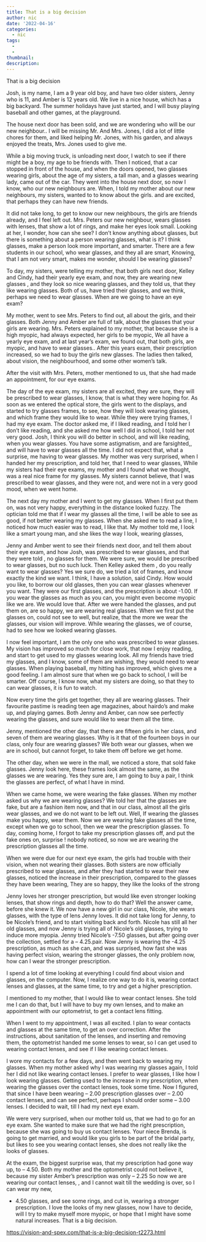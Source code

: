 ```yaml
---
title: That is a big decision
author: nic
date: '2022-04-16'
categories:
  - nic
tags:
  - 
  - 
thumbnail: 
description: 
---
```


That is a big decision




Josh, is my name, I am a 9 year old boy, and have two older sisters, Jenny who is 11, and Amber is 12 years old.
We live in a nice house, which has a big backyard.
The summer holidays have just started, and I will busy playing baseball and other games, at the playground.




The house next door has been sold, and we are wondering who will be our new neighbour..
I will be missing Mr. And Mrs. Jones, I did a lot of little chores for them, and liked helping Mr. Jones,
with his garden, and always enjoyed the treats, Mrs. Jones used to give me.






While a big moving truck, is unloading next door, I watch to see if there might be a boy, my age to be friends with.
Then I noticed, that a car stopped in front of the house, and when the doors opened, two glasses wearing girls,
about the age of my sisters, a tall man, and a glasses wearing lady, came out of the car.
They went into the house next door, so now I know, who our new neighbours are.
When, I told my mother about our new neighbours, my sisters, wanted to to know about the girls.
and are excited, that perhaps they can have new friends.




It did not take long, to get to know our new neighbours, the girls are friends already, and I feel left out.
Mrs. Peters our new neighbour, wears glasses with lenses, that show a lot of rings, and make her eyes look small.
Looking at her, I wonder, how can she see? 
I don’t know anything about glasses, but there is something about a person wearing glasses, what is it?
I think glasses, make a person look more important, and smarter.
There are a few students in our school, who wear glasses, and they all are smart, 
Knowing, that I am not very smart, makes me wonder, should I be wearing glasses?




To day, my sisters, were telling my mother, that both girls next door, Kelley and Cindy, had their yearly eye exam, 
and now, they are wearing new glasses , and they look so nice wearing glasses, and they told us, that they like wearing glasses.
Both of us, have tried their glasses, and we think, perhaps we need to wear glasses. 
When are we going to have an eye exam?




My mother, went to see Mrs. Peters to find out, all about the girls, and their glasses.
Both Jenny and Amber are full of talk, about the glasses that your girls are wearing.
Mrs. Peters explained to my mother, that because she is a high myopic, had always expected, her girls to be myopic,
We all have a yearly eye exam, and at last year’s exam, we found out, that both girls,
are myopic, and have to wear glasses..
After this years exam, their prescription increased, so we had to buy the girls new glasses.
The ladies then talked, about vision, the neighbourhood, and some other women’s talk.




After the visit with Mrs. Peters, mother mentioned to us, that she had made an appointment, for our eye exams.




The day of the eye exam, my sisters are all excited, they are sure, they will be prescribed to wear glasses,
I know, that is what they were hoping for.
As soon as we entered the optical store, the girls went to the displays, and started to try glasses frames, to see, 
how they will look wearing glasses, and which frame they would like to wear.
While they were trying frames, I had my eye exam.
The doctor asked me, if I liked reading, and I told her I don’t like reading, and she asked me how well I did in school,
I told her not very good.
Josh, I think you will do better in school, and will like reading, when you wear glasses.
You have some astigmatism, and are farsighted,, and will have to wear glasses all the time.
I did not expect that, what a surprise, me having to wear glasses.
My mother was very surprised, when I handed her my prescription, and told her, that I need to wear glasses, 
While my sisters had their eye exams, my mother and I found what we thought, was a real nice frame for my glasses.
My sisters cannot believe, that I was prescribed to wear glasses, and they were not, and were not in a very good mood, 
when we went home.


The next day my mother and I went to get my glasses. 
When I first put them on, was not very happy, everything in the distance looked fuzzy.
The optician told me that if I wear my glasses all the time, I will be able to see as good, if not better wearing my glasses.
When she asked me to read a line, I noticed how much easier was to read, I like that.
My mother told me, I look like a smart young man, and she likes the way I look, wearing glasses,




Jenny and Amber went to see their friends next door, and tell them about their eye exam, and how Josh, 
was prescribed to wear glasses, and that they were told , no glasses for them.
We were sure, we would be prescribed to wear glasses, but no such luck.
Then Kelley asked them , do you really want to wear glasses?
Yes we sure do, we tried a lot of frames, and know exactly the kind we want.
I think, I have a solution, said Cindy.
How would you like, to borrow our old glasses, then you can wear glasses whenever you want.
They were our first glasses, and the prescription is about -1.00.
If you wear the glasses as much as you can, you might even become myopic like we are. 
We would love that.
After we were handed the glasses, and put them on, are so happy, we are wearing real glasses.
When we first put the glasses on, could not see to well, but realize, that the more we wear the glasses,
our vision will improve.
While wearing the glasses, we of course, had to see how we looked wearing glasses.






I now feel important, I am the only one who was prescribed to wear glasses.
My vision has improved so much for close work, that now I enjoy reading, and start to get used to my glasses wearing look.
All my friends have tried my glasses, and I know, some of them are wishing, they would need to wear glasses. 
When playing baseball, my hitting has improved, which gives me a good feeling.
I am almost sure that when we go back to school, I will be smarter.
Off course, I know now, what my sisters are doing, so that they to can wear glasses, it is fun to watch.






Now every time the girls get together, they all are wearing glasses.
Their favourite pastime is reading teen age magazines, about hairdo’s and make up, and playing games.
Both Jenny and Amber, can now see perfectly wearing the glasses, and sure would like to wear them all the time.




Jenny, mentioned the other day, that there are fifteen girls in her class, and seven of them are wearing glasses.
Why is it that of the fourteen boys in our class, only four are wearing glasses?
We both wear our glasses, when we are in school, but cannot forget, to take them off before we get home.




The other day, when we were in the mall, we noticed a store, that sold fake glasses.
Jenny look here, these frames look almost the same, as the glasses we are wearing.
Yes they sure are, I am going to buy a pair, I think the glasses are perfect, of what I have in mind.


When we came home, we were wearing the fake glasses.
When my mother asked us why we are wearing glasses? 
We told her that the glasses are fake, but are a fashion item now, and that in our class, almost all the girls wear glasses,
and we do not want to be left out.
Well, If wearing the glasses make you happy, wear them.
Now we are wearing fake glasses all the time, except when we go to school, then we wear the prescription glasses.
To day, coming home, I forgot to take my prescription glasses off, and put the fake ones on, surprise ! nobody noticed, 
so now we are wearing the prescription glasses all the time.


When we were due for our next eye exam, the girls had trouble with their vision, when not wearing their glasses.
Both sisters are now officially prescribed to wear glasses, and after they had started to wear their new glasses,
noticed the increase in their prescription, compared to the glasses they have been wearing,
They are so happy, they like the looks of the strong




Jenny loves her stronger prescription, but would like even stronger looking lenses, that show rings and depth, how to do that?
Well the answer came, before she knew it.
We now have a new girl in our class, Nicole, she wears glasses, with the type of lens Jenny loves.
It did not take long for Jenny, to be Nicole’s friend, and to start visiting back and forth.
Nicole has still all her old glasses, and now Jenny is trying all of Nicole’s old glasses, trying to induce more myopia.
Jenny tried Nicole’s -7.50 glasses, but after going over the collection, settled for a – 4.25.pair.
Now Jenny is wearing the -4.25 prescription, as much as she can, and was surprised, how fast she was having perfect vision,
wearing the stronger glasses, the only problem now, how can I wear the stronger prescription.




I spend a lot of time looking at everything I could find about vision and glasses, on the computer.
Now, I realize one way to do it is, wearing contact lenses and glasses, at the same time, to try and get a higher prescription.


I mentioned to my mother, that I would like to wear contact lenses.
She told me I can do that, but I will have to buy my own lenses, and to make an appointment with our optometrist, 
to get a contact lens fitting.




When I went to my appointment, I was all excited.
I plan to wear contacts and glasses at the same time, to get an over correction.
After the instructions, about sanitation of the lenses, and inserting and removing them, 
the optometrist handed me some lenses to wear, so I can get used to wearing contact lenses,
and see if I like wearing contact lenses.






I wore my contacts for a few days, and then went back to wearing my glasses.
When my mother asked why I was wearing my glasses again, I told her I did not like wearing contact lenses.
I prefer to wear glasses, I like how I look wearing glasses. 
Getting used to the increase in my prescription, when wearing the glasses over the contact lenses, took some time.
Now I figured, that since I have been wearing – 2.00 prescription glasses over – 2.00 contact lenses, and can see 
perfect, perhaps I should order some – 3.00 lenses.
I decided to wait, till I had my next eye exam.




We were very surprised, when our mother told us, that we had to go for an eye exam.
She wanted to make sure that we had the right prescription, because she was going to buy us contact lenses.
Your niece Brenda, is going to get married, and would like you girls to be part of the bridal party, 
but likes to see you wearing contact lenses, she does not really like the looks of glasses.




At the exam, the biggest surprise was, that my prescription had gone way up, to – 4.50.
Both my mother and the optometrist could not believe it, because my sister Amber’s prescription was only – 2.25
So now we are wearing our contact lenses, , and I cannot wait till the wedding is over, so I can wear my new,
- 4.50 glasses, and see some rings, and cut in, wearing a stronger prescription.
I love the looks of my new glasses, now I have to decide, will I try to make myself more myopic,
or hope that I might have some natural increases.
That is a big decision.

https://vision-and-spex.com/that-is-a-big-decision-t2273.html
